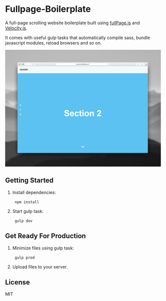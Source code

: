 # Fullpage-Boilerplate

A full-page scrolling website boilerplate built using [fullPage.js](http://alvarotrigo.com/fullPage/) and [Velocity.js](http://julian.com/research/velocity/).

It comes with useful gulp tasks that automatically compile sass, bundle javascript modules, reload browsers and so on.

![Screenshot](https://raw.githubusercontent.com/panteng/fullpage-boilerplate/master/screenshot.jpg)

## Getting Started

1. Install dependencies:

        npm install

2. Start gulp task:

        gulp dev   
       
        
## Get Ready For Production

1. Minimize files using gulp task:

        gulp prod

2. Upload files to your server.


## License

MIT